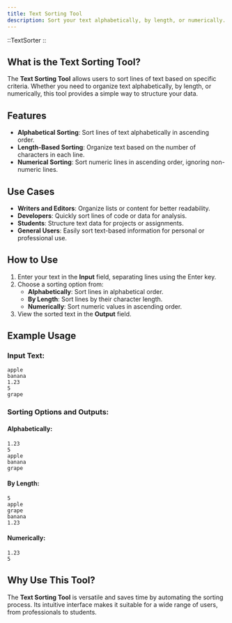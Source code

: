 ```yaml
---
title: Text Sorting Tool
description: Sort your text alphabetically, by length, or numerically.
---
```


::TextSorter
::

## What is the Text Sorting Tool?

The **Text Sorting Tool** allows users to sort lines of text based on specific criteria. Whether you need to organize text alphabetically, by length, or numerically, this tool provides a simple way to structure your data.

## Features

- **Alphabetical Sorting**: Sort lines of text alphabetically in ascending order.
- **Length-Based Sorting**: Organize text based on the number of characters in each line.
- **Numerical Sorting**: Sort numeric lines in ascending order, ignoring non-numeric lines.

## Use Cases

- **Writers and Editors**: Organize lists or content for better readability.
- **Developers**: Quickly sort lines of code or data for analysis.
- **Students**: Structure text data for projects or assignments.
- **General Users**: Easily sort text-based information for personal or professional use.

## How to Use

1. Enter your text in the **Input** field, separating lines using the Enter key.
2. Choose a sorting option from:
   - **Alphabetically**: Sort lines in alphabetical order.
   - **By Length**: Sort lines by their character length.
   - **Numerically**: Sort numeric values in ascending order.
3. View the sorted text in the **Output** field.

## Example Usage

### Input Text:

```
apple
banana
1.23
5
grape
```

### Sorting Options and Outputs:

#### **Alphabetically**:

```
1.23
5
apple
banana
grape
```

#### **By Length**:

```
5
apple
grape
banana
1.23
```

#### **Numerically**:

```
1.23
5
```

## Why Use This Tool?

The **Text Sorting Tool** is versatile and saves time by automating the sorting process. Its intuitive interface makes it suitable for a wide range of users, from professionals to students.
